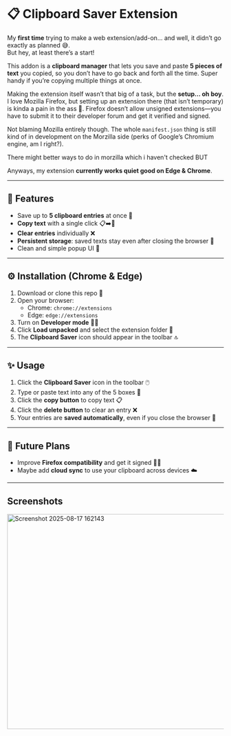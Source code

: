 # 📋 Clipboard Saver Extension

My **first time** trying to make a web extension/add-on… and well, it didn’t go exactly as planned 😅.  
But hey, at least there’s a start!  

This addon is a **clipboard manager** that lets you save and paste **5 pieces of text** you copied, so you don’t have to go back and forth all the time. Super handy if you’re copying multiple things at once.  

Making the extension itself wasn’t that big of a task, but the **setup… oh boy**. I love Mozilla Firefox, but setting up an extension there (that isn’t temporary) is kinda a pain in the ass 😬. Firefox doesn’t allow unsigned extensions—you have to submit it to their developer forum and get it verified and signed.  

Not blaming Mozilla entirely though. The whole `manifest.json` thing is still kind of in development on the Morzilla side (perks of Google’s Chromium engine, am I right?).

There might better ways to do in morzilla which i haven't checked BUT

Anyways, my extension **currently works quiet good on Edge & Chrome**.

---

## 🚀 Features

- Save up to **5 clipboard entries** at once 📝  
- **Copy text** with a single click 📋➡️📌  
- **Clear entries** individually ❌  
- **Persistent storage**: saved texts stay even after closing the browser 💾  
- Clean and simple popup UI 🎨  

---

## ⚙️ Installation (Chrome & Edge)

1. Download or clone this repo 📂  
2. Open your browser:  
   - Chrome: `chrome://extensions`  
   - Edge: `edge://extensions`  
3. Turn on **Developer mode** 🧑‍💻  
4. Click **Load unpacked** and select the extension folder 📁  
5. The **Clipboard Saver** icon should appear in the toolbar 🔝  

---

## ✨ Usage

1. Click the **Clipboard Saver** icon in the toolbar 🖱️  
2. Type or paste text into any of the 5 boxes 📝  
3. Click the **copy button** to copy text 📋  
4. Click the **delete button** to clear an entry ❌  
5. Your entries are **saved automatically**, even if you close the browser 💾  

---

## 🌟 Future Plans

- Improve **Firefox compatibility** and get it signed 🦊✅  
- Maybe add **cloud sync** to use your clipboard across devices ☁️

---

## Screenshots
<img width="959" height="499" alt="Screenshot 2025-08-17 162143" src="https://github.com/user-attachments/assets/906fdbf0-19ae-4a69-a78d-3e2a9bb77ceb" />


